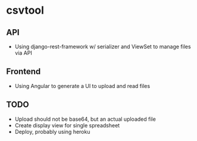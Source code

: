 # csvtool
## API
- Using django-rest-framework w/ serializer and ViewSet to manage files via API

## Frontend
- Using Angular to generate a UI to upload and read files

## TODO
- Upload should not be base64, but an actual uploaded file
- Create display view for single spreadsheet
- Deploy, probably using heroku
